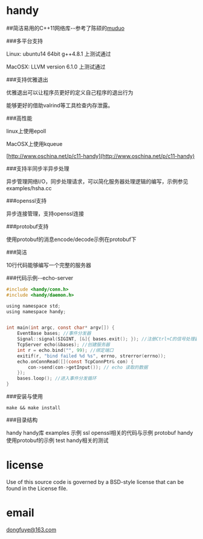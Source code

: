 handy
====

##简洁易用的C++11网络库--参考了陈硕的[muduo](http://github.com/chenshuo/muduo/)

###多平台支持

Linux: ubuntu14 64bit g++4.8.1 上测试通过

MacOSX: LLVM version 6.1.0 上测试通过

###支持优雅退出

优雅退出可以让程序员更好的定义自己程序的退出行为

能够更好的借助valrind等工具检查内存泄露。

###高性能

linux上使用epoll

MacOSX上使用kqueue

[http://www.oschina.net/p/c11-handy](http://www.oschina.net/p/c11-handy)

###支持半同步半异步处理

异步管理网络I/O，同步处理请求，可以简化服务器处理逻辑的编写，示例参见examples/hsha.cc

###openssl支持

异步连接管理，支持openssl连接

###protobuf支持

使用protobuf的消息encode/decode示例在protobuf下

###简洁

10行代码能够编写一个完整的服务器

###代码示例--echo-server

```c
#include <handy/conn.h>
#include <handy/daemon.h>

using namespace std;
using namespace handy;


int main(int argc, const char* argv[]) {
    EventBase bases; //事件分发器
    Signal::signal(SIGINT, [&]{ bases.exit(); }); //注册Ctrl+C的信号处理器--退出事件分发循环
    TcpServer echo(&bases); //创建服务器
    int r = echo.bind("", 99); //绑定端口
    exitif(r, "bind failed %d %s", errno, strerror(errno));
    echo.onConnRead([](const TcpConnPtr& con) {
        con->send(con->getInput()); // echo 读取的数据
    });
    bases.loop(); //进入事件分发循环
}
```

###安装与使用

```
make && make install
```

###目录结构

handy       handy库
examples    示例
ssl         openssl相关的代码与示例
protobuf    handy使用protobuf的示例
test        handy相关的测试

license
====
Use of this source code is governed by a BSD-style
license that can be found in the License file.

email
====
dongfuye@163.com
